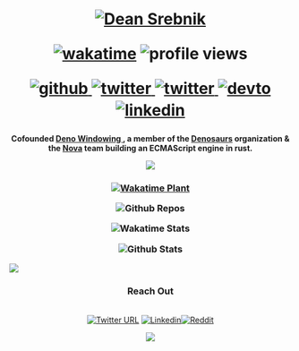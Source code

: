 <h1 align="center">

  [![Dean Srebnik](https://readme-typing-svg.demolab.com?font=JetBrains+Mono&weight=500&pause=1000&color=597FF7&center=true&vCenter=true&random=true&width=435&lines=%3E+Hi+I'm+Dean+Srebnik)](https://git.io/typing-svg)
  
  [![wakatime](https://wakatime.com/badge/user/025619fe-113f-4502-b25f-68160ed57cc1.svg)](https://wakatime.com/@025619fe-113f-4502-b25f-68160ed57cc1)
  ![profile views](https://komarev.com/ghpvc/?username=load1n9)

  <a href="https://github.com/load1n9" target="_blank">
    <img src=https://img.shields.io/badge/github-%2324292e.svg?&style=for-the-badge&logo=github&logoColor=white alt=github style="margin-bottom: 5px;" />
  </a>
  <a href="https://bsky.app/profile/loading.trynova.dev" target="_blank">
    <img src=https://img.shields.io/badge/Bluesky-0285FF?style=for-the-badge&logo=Bluesky&logoColor=white alt=twitter style="margin-bottom: 5px;" />
  </a>
  <a href="https://twitter.com/1oad1n9" target="_blank">
    <img src=https://img.shields.io/badge/twitter-%2300acee.svg?&style=for-the-badge&logo=twitter&logoColor=white alt=twitter style="margin-bottom: 5px;" />
  </a>
  <a href="https://dev.to/load1n9" target="_blank">
    <img src=https://img.shields.io/badge/dev.to-%2308090A.svg?&style=for-the-badge&logo=dev.to&logoColor=white alt=devto style="margin-bottom: 5px;" />
  </a>
  <a href="https://linkedin.com/in/dean-srebnik-80891022b" target="_blank">
    <img src=https://img.shields.io/badge/linkedin-%231E77B5.svg?&style=for-the-badge&logo=linkedin&logoColor=white alt=linkedin style="margin-bottom: 5px;" />
  </a>  
</h1>

<h4 align="center">
 Cofounded <a href="https://github.com/deno-windowing">Deno Windowing </a>, a member of the <a href="https://github.com/denosaurs">Denosaurs</a> organization & the <a href="https://github.com/trynova">Nova</a> team building an ECMAScript engine in rust.
  
  ![](https://user-images.githubusercontent.com/74038190/212284115-f47cd8ff-2ffb-4b04-b5bf-4d1c14c0247f.gif)
</h4>

<h3 align="center">
  
[![Wakatime Plant](https://plant.val.run/embed/load1n9?theme=dark&plant=mushroom-forest)](https://plant.val.run)

![Github Repos](https://repo-readme.val.run/?name=load1n9)

![Wakatime Stats](https://wakatime-readme.val.run/chart)

![Github Stats](https://github-readme-stats.vercel.app/api?username=load1n9&show_icons=true&theme=synthwave&count_private=true)

</h3>

<img src="https://user-images.githubusercontent.com/73097560/115834477-dbab4500-a447-11eb-908a-139a6edaec5c.gif">

<br/>  
<div align="center">
<h3 style="margin-bottom: 2em;">Reach Out</h3>

[![Twitter URL](https://img.shields.io/badge/Twitter-1DA1F2?style=for-the-badge&logo=twitter&logoColor=white)](https://twitter.com/1oad1n9)
[![Linkedin](https://img.shields.io/badge/LinkedIn-0077B5?style=for-the-badge&logo=linkedin&logoColor=white)](https://www.linkedin.com/in/dean-srebnik-80891022b)[![Reddit](https://img.shields.io/badge/Reddit-FF4500?style=for-the-badge&logo=reddit&logoColor=white)](https://www.reddit.com/user/--loading000--/)
</div>
<p align="center">
  <img src="https://capsule-render.vercel.app/api?type=waving&color=timeGradient&height=65&section=footer"/>
</p>
